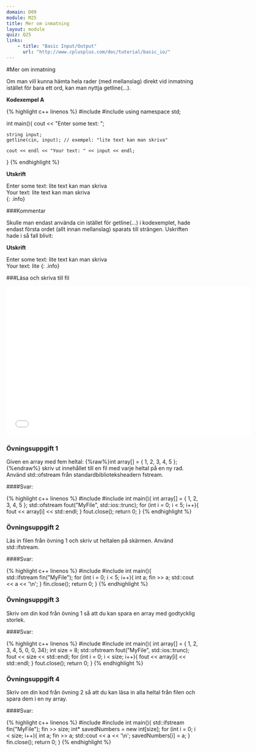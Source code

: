 ```yaml
---
domain: D09
module: M25
title: Mer om inmatning
layout: module
quiz: Q25
links:
    - title: "Basic Input/Output"
      url: "http://www.cplusplus.com/doc/tutorial/basic_io/"
---
```


#Mer om inmatning

Om man vill kunna hämta hela rader (med mellanslag) direkt vid inmatning istället för bara ett ord, kan man nyttja getline(...).

__Kodexempel A__

{% highlight c++ linenos %}
    #include <iostream>
#include <string>
using namespace std;
 
int main(){
    cout << "Enter some text: ";
     
    string input;
    getline(cin, input); // exempel: "lite text kan man skriva"
     
    cout << endl << "Your text: " << input << endl;
}
{% endhighlight %}

__Utskrift__

Enter some text: lite text kan man skriva  
Your text: lite text kan man skriva  
{: .info}

###Kommentar

Skulle man endast använda cin istället för getline(...) i kodexemplet, hade endast första ordet (allt innan mellanslag) sparats till strängen. Uskriften hade i så fall blivit:

__Utskrift__

Enter some text: lite text kan man skriva  
Your text: lite
{: .info}

###Läsa och skriva till fil
<iframe width="640" height="390" src="//www.youtube.com/embed/Iho2EdJgusQ" frameborder="0" allowfullscreen></iframe>

### Övningsuppgift 1

Given en array med fem heltal: {%raw%}int array[] = { 1, 2, 3, 4, 5 };{%endraw%} skriv ut innehållet till en fil med varje heltal på en ny rad. Använd std::ofstream från standardbiblioteksheadern fstream.

####Svar:

{% highlight c++ linenos %}
#include 
#include 
int main(){
   int array[] = { 1, 2, 3, 4, 5 };
   std::ofstream fout("MyFile", std::ios::trunc);
   for (int i = 0; i < 5; i++){
     fout << array[i] << std::endl;
   }
   fout.close();
   return 0;
}
{% endhighlight %}

### Övningsuppgift 2

Läs in filen från övning 1 och skriv ut heltalen på skärmen. Använd std::ifstream. 

####Svar:

{% highlight c++ linenos %}
#include #include int main(){    
   std::ifstream fin("MyFile");
   for (int i = 0; i < 5; i++){
     int a;
     fin >> a;
     std::cout << a << '\n';
  }
  fin.close();
return 0;
}
{% endhighlight %}

### Övningsuppgift 3

Skriv om din kod från övning 1 så att du kan spara en array med godtycklig storlek. 

####Svar:

{% highlight c++ linenos %}
#include 
#include 
int main(){
   int array[] = { 1, 2, 3, 4, 5, 0, 0, 34};
   int size = 8;
   std::ofstream fout("MyFile", std::ios::trunc);
   fout << size << std::endl;
   for (int i = 0; i < size; i++){
     fout << array[i] << std::endl;
  }
   fout.close();
  return 0;
}
{% endhighlight %}

### Övningsuppgift 4

Skriv om din kod från övning 2 så att du kan läsa in alla heltal från filen och spara dem i en ny array. 

####Svar:

{% highlight c++ linenos %}
#include 
#include 
int main(){
  std::ifstream fin("MyFile");
  fin >> size;
  int* savedNumbers = new int[size];
  for (int i = 0; i < size; i++){
    int a;
    fin >> a;
    std::cout << a << '\n';
    savedNumbers[i] = a;
  }
  fin.close();
  return 0;
}
{% endhighlight %}

